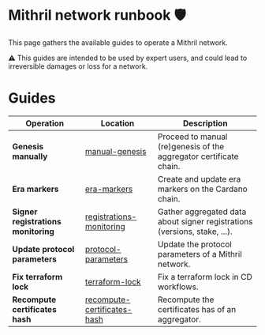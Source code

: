 # Mithril network runbook :shield:

This page gathers the available guides to operate a Mithril network.

:warning: This guides are intended to be used by expert users, and could lead to irreversible damages or loss for a network.

# Guides

| Operation | Location | Description
|------------|------------|------------
| **Genesis manually** | [manual-genesis](./genesis-manually/README.md) | Proceed to manual (re)genesis of the aggregator certificate chain.
| **Era markers** | [era-markers](./era-markers/README.md) | Create and update era markers on the Cardano chain.
| **Signer registrations monitoring** | [registrations-monitoring](./registrations-monitoring/README.md) | Gather aggregated data about signer registrations (versions, stake, ...).
| **Update protocol parameters** | [protocol-parameters](./protocol-parameters/README.md) | Update the protocol parameters of a Mithril network.
| **Fix terraform lock** | [terraform-lock](./terraform-lock/README.md) | Fix a terraform lock in CD workflows.
| **Recompute certificates hash** | [recompute-certificates-hash](./recompute-certificates-hash/README.md) | Recompute the certificates has of an aggregator.


